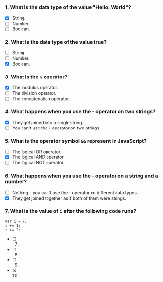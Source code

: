 ### 1. What is the data type of the value "Hello, World"?

- [x] String.
- [ ] Number.
- [ ] Boolean.

### 2. What is the data type of the value true?

- [ ] String.
- [ ] Number.
- [x] Boolean.

### 3. What is the `%` operator?

- [x] The modulus operator.
- [ ] The division operator.
- [ ] The concatenation operator.

### 4. What happens when you use the `+` operator on two strings?

- [x] They get joined into a single string.
- [ ] You can't use the `+` operator on two strings.

### 5. What is the operator symbol `&&` represent in JavaScript?

- [ ] The logical OR operator.
- [x] The logical AND operator.
- [ ] The logical NOT operator.

### 6. What happens when you use the `+` operator on a string and a number?

- [ ] Nothing - you can't use the `+` operator on different data types.
- [x] They get joined together as if both of them were strings.

### 7. What is the value of `i` after the following code runs?

```
var i = 7;
i += 1;
i += 2;
```

- [ ] 7.
- [ ] 8.
- [ ] 9.
- [x] 10.
